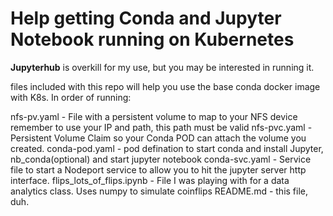 # Help getting Conda and Jupyter Notebook running on Kubernetes

**Jupyterhub** is overkill for my use, but you may be interested in running it.

files included with this repo will help you use the base conda docker image with K8s.
In order of running:

nfs-pv.yaml - File with a persistent volume to map to your NFS device remember to use your IP and path, this path must be valid
nfs-pvc.yaml - Persistent Volume Claim so your Conda POD can attach the volume you created.
conda-pod.yaml - pod defination to start conda and install Jupyter, nb_conda(optional) and start jupyter notebook
conda-svc.yaml - Service file to start a Nodeport service to allow you to hit the jupyter server http interface.
flips_lots_of_flips.ipynb - File I was playing with for a data analytics class. Uses numpy to simulate coinflips 
README.md - this file, duh.


